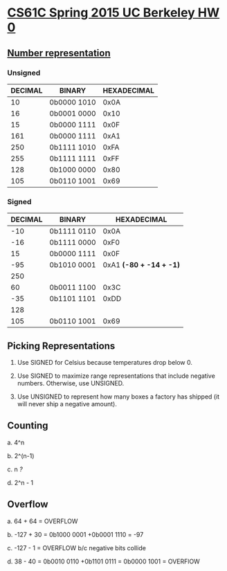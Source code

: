# [CS61C Spring 2015 UC Berkeley HW 0](http://inst.eecs.berkeley.edu/~cs61c/sp15/hw/00/hw0.html)

## [Number representation](https://www.mathsisfun.com/binary-decimal-hexadecimal-converter.html)

### Unsigned

DECIMAL | BINARY      | HEXADECIMAL
------- | ----------- | -----------
  10    | 0b0000 1010 | 0x0A
  16    | 0b0001 0000 | 0x10
  15    | 0b0000 1111 | 0x0F
 161    | 0b0000 1111 | 0xA1
 250    | 0b1111 1010 | 0xFA
 255    | 0b1111 1111 | 0xFF
 128    | 0b1000 0000 | 0x80
 105    | 0b0110 1001 | 0x69

### Signed

DECIMAL | BINARY      | HEXADECIMAL
------- | ----------- | -----------
 -10    | 0b1111 0110 | 0x0A
 -16    | 0b1111 0000 | 0xF0
  15    | 0b0000 1111 | 0x0F
 -95    | 0b1010 0001 | 0xA1 **(-80 + -14 + -1)**
 250    |             |
  60    | 0b0011 1100 | 0x3C
 -35    | 0b1101 1101 | 0xDD
 128    |             |
 105    | 0b0110 1001 | 0x69

## Picking Representations

1. Use SIGNED for Celsius because temperatures drop below 0.

2. Use SIGNED to maximize range representations that include negative numbers. Otherwise, use UNSIGNED.

3. Use UNSIGNED to represent how many boxes a factory has shipped (it will never ship a negative amount).

## Counting

a. 4^n

b. 2^(n-1)

c. n *?*

d. 2^n - 1

## Overflow

a. 64 + 64 = OVERFLOW

b. -127 + 30 = 0b1000 0001
              +0b0001 1110 = -97

c. -127 - 1 = OVERFLOW b/c negative bits collide

d. 38 - 40 = 0b0010 0110
            +0b1101 0111
           = 0b0000 1001 = OVERFlOW
